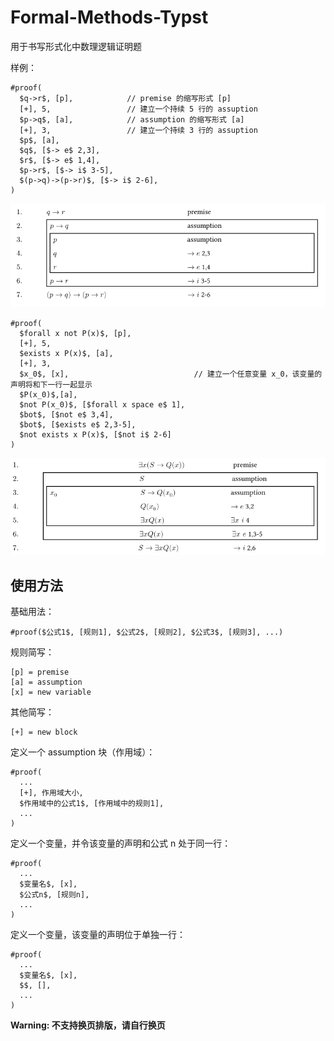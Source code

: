 # Formal-Methods-Typst

用于书写形式化中数理逻辑证明题

样例：

```
#proof(
  $q->r$, [p],            // premise 的缩写形式 [p]
  [+], 5,                 // 建立一个持续 5 行的 assuption
  $p->q$, [a],            // assumption 的缩写形式 [a]
  [+], 3,                 // 建立一个持续 3 行的 assuption
  $p$, [a],
  $q$, [$-> e$ 2,3],
  $r$, [$-> e$ 1,4],
  $p->r$, [$-> i$ 3-5],
  $(p->q)->(p->r)$, [$-> i$ 2-6],
)
```

![](sample_1.png)

```
#proof(
  $forall x not P(x)$, [p],
  [+], 5,
  $exists x P(x)$, [a],
  [+], 3,
  $x_0$, [x],                            // 建立一个任意变量 x_0，该变量的声明将和下一行一起显示
  $P(x_0)$,[a],
  $not P(x_0)$, [$forall x space e$ 1],
  $bot$, [$not e$ 3,4],
  $bot$, [$exists e$ 2,3-5],
  $not exists x P(x)$, [$not i$ 2-6]
)
```

![](sample_2.png)

## 使用方法

基础用法：

```
#proof($公式1$, [规则1], $公式2$, [规则2], $公式3$, [规则3], ...)
```

规则简写：

```
[p] = premise
[a] = assumption
[x] = new variable
```

其他简写：

```
[+] = new block
```

定义一个 assumption 块（作用域）：

```
#proof(
  ...
  [+], 作用域大小,
  $作用域中的公式1$, [作用域中的规则1],
  ...
)
```

定义一个变量，并令该变量的声明和公式 n 处于同一行：

```
#proof(
  ...
  $变量名$, [x],
  $公式n$, [规则n],
  ...
)
```

定义一个变量，该变量的声明位于单独一行：

```
#proof(
  ...
  $变量名$, [x],
  $$, [],
  ...
)
```


**Warning: 不支持换页排版，请自行换页**
